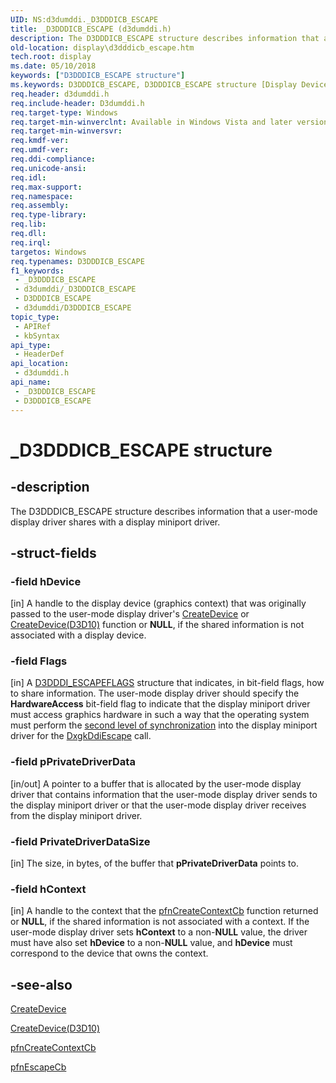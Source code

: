 ```yaml
---
UID: NS:d3dumddi._D3DDDICB_ESCAPE
title: _D3DDDICB_ESCAPE (d3dumddi.h)
description: The D3DDDICB_ESCAPE structure describes information that a user-mode display driver shares with a display miniport driver.
old-location: display\d3dddicb_escape.htm
tech.root: display
ms.date: 05/10/2018
keywords: ["D3DDDICB_ESCAPE structure"]
ms.keywords: D3DDDICB_ESCAPE, D3DDDICB_ESCAPE structure [Display Devices], D3D_param_Structs_3981c7f8-973d-42c4-abfa-29613731df50.xml, _D3DDDICB_ESCAPE, d3dumddi/D3DDDICB_ESCAPE, display.d3dddicb_escape
req.header: d3dumddi.h
req.include-header: D3dumddi.h
req.target-type: Windows
req.target-min-winverclnt: Available in Windows Vista and later versions of the Windows operating systems.
req.target-min-winversvr: 
req.kmdf-ver: 
req.umdf-ver: 
req.ddi-compliance: 
req.unicode-ansi: 
req.idl: 
req.max-support: 
req.namespace: 
req.assembly: 
req.type-library: 
req.lib: 
req.dll: 
req.irql: 
targetos: Windows
req.typenames: D3DDDICB_ESCAPE
f1_keywords:
 - _D3DDDICB_ESCAPE
 - d3dumddi/_D3DDDICB_ESCAPE
 - D3DDDICB_ESCAPE
 - d3dumddi/D3DDDICB_ESCAPE
topic_type:
 - APIRef
 - kbSyntax
api_type:
 - HeaderDef
api_location:
 - d3dumddi.h
api_name:
 - _D3DDDICB_ESCAPE
 - D3DDDICB_ESCAPE
---
```


# _D3DDDICB_ESCAPE structure


## -description

The D3DDDICB_ESCAPE structure describes information that a user-mode display driver shares with a display miniport driver.

## -struct-fields

### -field hDevice

[in] A handle to the display device (graphics context) that was originally passed to the user-mode display driver's <a href="/windows-hardware/drivers/ddi/d3dumddi/nc-d3dumddi-pfnd3dddi_createdevice">CreateDevice</a> or <a href="/windows-hardware/drivers/ddi/d3d10umddi/nc-d3d10umddi-pfnd3d10ddi_createdevice">CreateDevice(D3D10)</a> function or <b>NULL</b>, if the shared information is not associated with a display device.

### -field Flags

[in] A <a href="/windows-hardware/drivers/ddi/d3dukmdt/ns-d3dukmdt-_d3dddi_escapeflags">D3DDDI_ESCAPEFLAGS</a> structure that indicates, in bit-field flags, how to share information. The user-mode display driver should specify the <b>HardwareAccess</b> bit-field flag to indicate that the display miniport driver must access graphics hardware in such a way that the operating system must perform the <a href="/windows-hardware/drivers/display/threading-and-synchronization-second-level">second level of synchronization</a> into the display miniport driver for the <a href="/windows-hardware/drivers/ddi/d3dkmddi/nc-d3dkmddi-dxgkddi_escape">DxgkDdiEscape</a> call.

### -field pPrivateDriverData

[in/out] A pointer to a buffer that is allocated by the user-mode display driver that contains information that the user-mode display driver sends to the display miniport driver or that the user-mode display driver receives from the display miniport driver.

### -field PrivateDriverDataSize

[in] The size, in bytes, of the buffer that <b>pPrivateDriverData</b> points to.

### -field hContext

[in] A handle to the context that the <a href="/previous-versions/ff568895(v=vs.85)">pfnCreateContextCb</a> function returned or <b>NULL</b>, if the shared information is not associated with a context. If the user-mode display driver sets <b>hContext</b> to a non-<b>NULL</b> value, the driver must have also set <b>hDevice</b> to a non-<b>NULL</b> value, and <b>hDevice</b> must correspond to the device that owns the context.

## -see-also

<a href="/windows-hardware/drivers/ddi/d3dumddi/nc-d3dumddi-pfnd3dddi_createdevice">CreateDevice</a>



<a href="/windows-hardware/drivers/ddi/d3d10umddi/nc-d3d10umddi-pfnd3d10ddi_createdevice">CreateDevice(D3D10)</a>



<a href="/previous-versions/ff568895(v=vs.85)">pfnCreateContextCb</a>



<a href="/windows-hardware/drivers/ddi/d3dumddi/nc-d3dumddi-pfnd3dddi_escapecb">pfnEscapeCb</a>

